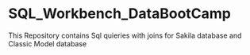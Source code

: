 # SQL_Workbench_DataBootCamp
This Repository contains Sql quieries with joins for Sakila database and Classic Model database
